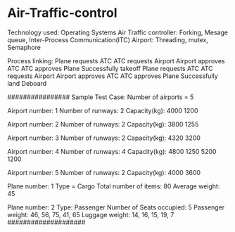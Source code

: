# Air-Traffic-control

Technology used: Operating Systems
Air Traffic controller: Forking, Mesage queue, Inter-Process Communication(ITC)
Airport: Threading, mutex, Semaphore

Process linking:
Plane requests ATC
ATC requests Airport
Airport approves ATC
ATC approves Plane
Successfully takeoff
Plane requests ATC
ATC requests Airport
Airport approves ATC
ATC approves Plane
Successfully land
Deboard

################
Sample Test Case:
Number of airports = 5

Airport number: 1
Number of runways: 2
Capacity(kg): 4000 1200

Airport number: 2
Number of runways: 2
Capacity(kg): 3800 1255

Airport number: 3
Number of runways: 2
Capacity(kg): 4320 3200

Airport number: 4
Number of runways: 4
Capacity(kg): 4800 1250 5200 1200

Airport number: 5
Number of runways: 2
Capacity(kg): 4000 3600

Plane number: 1
Type = Cargo
Total number of items: 80
Average weight: 45

Plane number: 2
Type: Passenger
Number of Seats occupied: 5
Passenger weight: 46, 56, 75, 41, 65
Luggage weight: 14, 16, 15, 19, 7
####################
